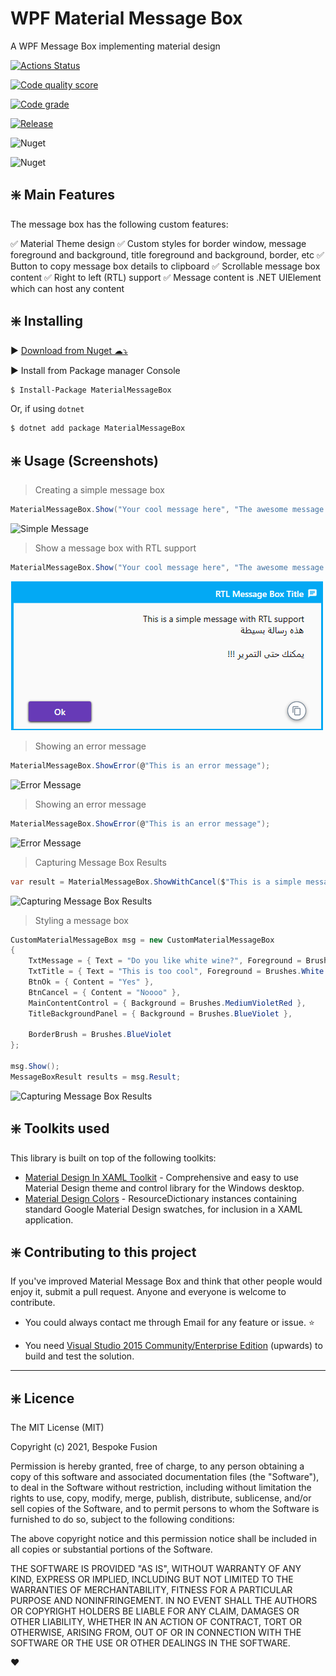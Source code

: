 # WPF Material Message Box

A WPF Message Box implementing material design

[![Actions Status](https://github.com/denpalrius/Material-Message-Box/workflows/.NET/badge.svg)](https://github.com/denpalrius/Material-Message-Box/actions/workflows/dotnet-lib.yml)

[![Code quality score](https://www.code-inspector.com/project/20801/score/svg)](https://frontend.code-inspector.com/project/20801/dashboard)

[![Code grade](https://www.code-inspector.com/project/20801/status/svg)](https://frontend.code-inspector.com/project/20801/dashboard)

[![Release](https://img.shields.io/github/release/denpalrius/Material-Message-Box.svg)](https://github.com/denpalrius/Material-Message-Box/releases/latest?style=for-the-badge)

![Nuget](https://img.shields.io/nuget/v/MaterialMessageBox)

![Nuget](https://img.shields.io/nuget/dt/MaterialMessageBox?label=nuget%20downloads)

## :sparkle: Main Features

The message box has the following custom features:

:white_check_mark: Material Theme design
:white_check_mark: Custom styles for border window, message foreground and background, title foreground and background, border, etc
:white_check_mark: Button to copy message box details to clipboard
:white_check_mark: Scrollable message box content
:white_check_mark: Right to left (RTL) support
:white_check_mark: Message content is .NET UIElement which can host any content

## :sparkle: Installing

:arrow_forward: [Download from Nuget ☁⤵](https://www.nuget.org/packages/MaterialMessageBox/)

:arrow_forward: Install from Package manager Console

```sh
$ Install-Package MaterialMessageBox
```

Or, if using `dotnet`

```sh
$ dotnet add package MaterialMessageBox
```

## :sparkle: Usage (Screenshots)

> Creating a simple message box

```c#
MaterialMessageBox.Show("Your cool message here", "The awesome message title");
```

![Simple Message](./MaterialMessageBoxDemo/Screenshots/Simple-Message-Box.png?raw=true "Creating a simple message box")

> Show a message box with RTL support

```c#
MaterialMessageBox.Show("Your cool message here", "The awesome message title", true);
```

![message box with RTL support](./MaterialMessageBoxDemo/Screenshots/Rtl-Message-Box.png?raw=true "Creating a message box with RTL support")

> Showing an error message

```c#
MaterialMessageBox.ShowError(@"This is an error message");
```

![Error Message](https://raw.github.com/denpalrius/Material-Message-Box/master/MaterialMessageBoxDemo/Screenshots/Error-Message-Box.png)

> Showing an error message

```c#
MaterialMessageBox.ShowError(@"This is an error message");
```

![Error Message](https://raw.github.com/denpalrius/Material-Message-Box/master/MaterialMessageBoxDemo/Screenshots/Error-Message-Box.png)

> Capturing Message Box Results

```c#
var result = MaterialMessageBox.ShowWithCancel($"This is a simple message with a cancel button. You can listen to the return value", "Message Box Title");
```

![Capturing Message Box Results](https://raw.github.com/denpalrius/Material-Message-Box/master/MaterialMessageBoxDemo/Screenshots/Message-Box-With-Cancel-Button.png)

> Styling a message box

```c#
CustomMaterialMessageBox msg = new CustomMaterialMessageBox
{
    TxtMessage = { Text = "Do you like white wine?", Foreground = Brushes.White },
    TxtTitle = { Text = "This is too cool", Foreground = Brushes.White },
    BtnOk = { Content = "Yes" },
    BtnCancel = { Content = "Noooo" },
    MainContentControl = { Background = Brushes.MediumVioletRed },
    TitleBackgroundPanel = { Background = Brushes.BlueViolet },

    BorderBrush = Brushes.BlueViolet
};

msg.Show();
MessageBoxResult results = msg.Result;
```

![Capturing Message Box Results](https://raw.github.com/denpalrius/Material-Message-Box/master/MaterialMessageBoxDemo/Screenshots/Styled-Message-Box.png)

## :sparkle: Toolkits used

This library is built on top of the following toolkits:

- [Material Design In XAML Toolkit](https://github.com/ButchersBoy/MaterialDesignInXamlToolkit) - Comprehensive and easy to use Material Design theme and control library for the Windows desktop.
- [Material Design Colors](https://github.com/MahApps/MahApps.Metro) - ResourceDictionary instances containing standard Google Material Design swatches, for inclusion in a XAML application.

## :sparkle: Contributing to this project

If you've improved Material Message Box and think that other people would enjoy it, submit a pull request. Anyone and everyone is welcome to contribute.

- You could always contact me through Email for any feature or issue. :star:

- You need [Visual Studio 2015 Community/Enterprise Edition](https://www.visualstudio.com/) (upwards) to build and test the solution.

---

## :sparkle: Licence

The MIT License (MIT)

Copyright (c) 2021, Bespoke Fusion

Permission is hereby granted, free of charge, to any person obtaining a copy
of this software and associated documentation files (the "Software"), to deal
in the Software without restriction, including without limitation the rights
to use, copy, modify, merge, publish, distribute, sublicense, and/or sell
copies of the Software, and to permit persons to whom the Software is
furnished to do so, subject to the following conditions:

The above copyright notice and this permission notice shall be included in
all copies or substantial portions of the Software.

THE SOFTWARE IS PROVIDED "AS IS", WITHOUT WARRANTY OF ANY KIND, EXPRESS OR
IMPLIED, INCLUDING BUT NOT LIMITED TO THE WARRANTIES OF MERCHANTABILITY,
FITNESS FOR A PARTICULAR PURPOSE AND NONINFRINGEMENT. IN NO EVENT SHALL THE
AUTHORS OR COPYRIGHT HOLDERS BE LIABLE FOR ANY CLAIM, DAMAGES OR OTHER
LIABILITY, WHETHER IN AN ACTION OF CONTRACT, TORT OR OTHERWISE, ARISING FROM,
OUT OF OR IN CONNECTION WITH THE SOFTWARE OR THE USE OR OTHER DEALINGS IN
THE SOFTWARE.

:heart:
